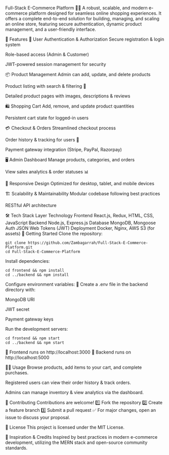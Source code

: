 Full-Stack E-Commerce Platform 🛒🚀
A robust, scalable, and modern e-commerce platform designed for seamless online shopping experiences. It offers a complete end-to-end solution for building, managing, and scaling an online store, featuring secure authentication, dynamic product management, and a user-friendly interface.

🌟 Features
🔐 User Authentication & Authorization
Secure registration & login system

Role-based access (Admin & Customer)

JWT-powered session management for security

📦 Product Management
Admin can add, update, and delete products

Product listing with search & filtering 🔎

Detailed product pages with images, descriptions & reviews

🛍️ Shopping Cart
Add, remove, and update product quantities

Persistent cart state for logged-in users

💳 Checkout & Orders
Streamlined checkout process

Order history & tracking for users 📜

Payment gateway integration (Stripe, PayPal, Razorpay)

🖥️ Admin Dashboard
Manage products, categories, and orders

View sales analytics & order statuses 📊

📱 Responsive Design
Optimized for desktop, tablet, and mobile devices

🏗️ Scalability & Maintainability
Modular codebase following best practices

RESTful API architecture

🛠️ Tech Stack
Layer	Technology
Frontend	React.js, Redux, HTML, CSS, JavaScript
Backend	Node.js, Express.js
Database	MongoDB, Mongoose
Auth	JSON Web Tokens (JWT)
Deployment	Docker, Nginx, AWS S3 (for assets)
🚦 Getting Started
Clone the repository:
```
git clone https://github.com/Zambagarrah/Full-Stack-E-Commerce-Platform.git
cd Full-Stack-E-Commerce-Platform
```
Install dependencies:
```
cd frontend && npm install  
cd ../backend && npm install
```
Configure environment variables: 📝
Create a .env file in the backend directory with:

MongoDB URI

JWT secret

Payment gateway keys

Run the development servers:
```
cd frontend && npm start  
cd ../backend && npm start
```
📌 Frontend runs on http://localhost:3000 
📌 Backend runs on http://localhost:5000

👨‍💻 Usage
Browse products, add items to your cart, and complete purchases.

Registered users can view their order history & track orders.

Admins can manage inventory & view analytics via the dashboard.

🤝 Contributing
Contributions are welcome! 1️⃣ Fork the repository 2️⃣ Create a feature branch 3️⃣ Submit a pull request ✅ For major changes, open an issue to discuss your proposal.

📄 License
This project is licensed under the MIT License.

🙏 Inspiration & Credits
Inspired by best practices in modern e-commerce development, utilizing the MERN stack and open-source community standards.
